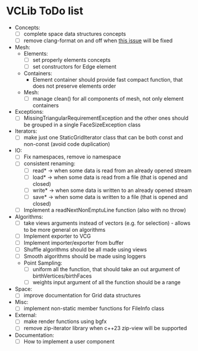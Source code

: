 # VCLib ToDo list

- Concepts:
  - [ ] complete space data structures concepts
  - [ ] remove clang-format on and off when [this issue](https://github.com/llvm/llvm-project/issues/59412) will be fixed
- Mesh:
  - Elements:
    - [ ] set properly elements concepts
    - [ ] set constructors for Edge element
  - Containers:
    - Element container should provide fast compact function, that does not preserve elements order
  - Mesh:
    - [ ] manage clean() for all components of mesh, not only element containers 
- Exceptions:
  - [ ] MissingTriangularRequirementException and the other ones should be grouped in a single FaceSizeException class
- Iterators:
  - [ ] make just one StaticGridIterator class that can be both const and non-const (avoid code duplication)
- IO:
  - [ ] Fix namespaces, remove io namespace
  - [ ] consistent renaming:
    - [ ] read* -> when some data is read from an already opened stream
    - [ ] load* -> when some data is read from a file (that is opened and closed)
    - [ ] write* -> when some data is written to an already opened stream
    - [ ] save* -> when some data is written to a file (that is opened and closed)
  - [ ] Implement a readNextNonEmptuLine function (also with no throw)
- Algorithms:
  - [ ] take views arguments instead of vectors (e.g. for selection) - allows to be more general on algorithms
  - [ ] Implement exporter to VCG
  - [ ] Implement importer/exporter from buffer
  - [ ] Shuffle algorithms should be all made using views
  - [ ] Smooth algorithms should be made using loggers
  - Point Sampling:
    - [ ] uniform all the function, that should take an out argument of birthVertices/birthFaces
    - [ ] weights input argument of all the function should be a range
- Space:
  - [ ] improve documentation for Grid data structures
- Misc:
  - [ ] implement non-static member functions for FileInfo class
- External:
  - [ ] make render functions using bgfx
  - [ ] remove zip-iterator library when c++23 zip-view will be supported
- Documentation:
  - [ ] How to implement a user component

